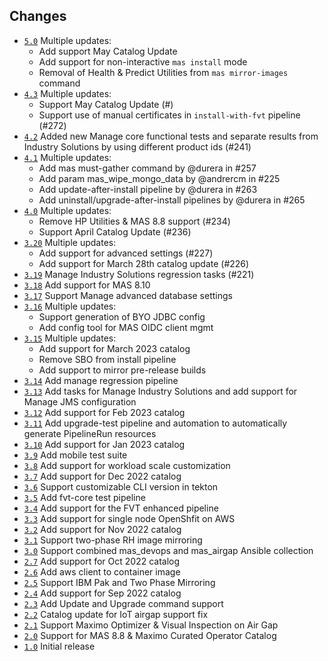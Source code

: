 ## Changes

- [`5.0`](https://github.com/ibm-mas/cli/releases/tag/5.0.0) Multiple updates:
    - Add support May Catalog Update
    - Add support for non-interactive `mas install` mode
    - Removal of Health & Predict Utilities from `mas mirror-images` command
- [`4.3`](https://github.com/ibm-mas/cli/releases/tag/4.3.0) Multiple updates:
    - Support May Catalog Update (#)
    - Support use of manual certificates in `install-with-fvt` pipeline (#272)
- [`4.2`](https://github.com/ibm-mas/cli/releases/tag/4.2.0) Added new Manage core functional tests and separate results from Industry Solutions by using different product ids (#241)
- [`4.1`](https://github.com/ibm-mas/cli/releases/tag/4.1.0) Multiple updates:
    - Add mas must-gather command by @durera in #257
    - Add param mas_wipe_mongo_data by @andrercm in #225
    - Add update-after-install pipeline by @durera in #263
    - Add uninstall/upgrade-after-install pipelines by @durera in #265
- [`4.0`](https://github.com/ibm-mas/cli/releases/tag/4.0.0) Multiple updates:
    - Remove HP Utilities & MAS 8.8 support (#234)
    - Support April Catalog Update (#236)
- [`3.20`](https://github.com/ibm-mas/cli/releases/tag/3.20.0) Multiple updates:
     - Add support for advanced settings (#227)
     - Add support for March 28th catalog update (#226)
- [`3.19`](https://github.com/ibm-mas/cli/releases/tag/3.19.0) Manage Industry Solutions regression tasks (#221)
- [`3.18`](https://github.com/ibm-mas/cli/releases/tag/3.18.0) Add support for MAS 8.10
- [`3.17`](https://github.com/ibm-mas/cli/releases/tag/3.17.0) Support Manage advanced database settings
- [`3.16`](https://github.com/ibm-mas/cli/releases/tag/3.16.0) Multiple updates:
    - Support generation of BYO JDBC config
    - Add config tool for MAS OIDC client mgmt
- [`3.15`](https://github.com/ibm-mas/cli/releases/tag/3.15.0) Multiple updates:
    - Add support for March 2023 catalog
    - Remove SBO from install pipeline
    - Add support to mirror pre-release builds
- [`3.14`](https://github.com/ibm-mas/cli/releases/tag/3.14.0) Add manage regression pipeline
- [`3.13`](https://github.com/ibm-mas/cli/releases/tag/3.13.0) Add tasks for Manage Industry Solutions and add support for Manage JMS configuration
- [`3.12`](https://github.com/ibm-mas/cli/releases/tag/3.12.0) Add support for Feb 2023 catalog
- [`3.11`](https://github.com/ibm-mas/cli/releases/tag/3.11.0) Add upgrade-test pipeline and automation to automatically generate PipelineRun resources
- [`3.10`](https://github.com/ibm-mas/cli/releases/tag/3.10.0) Add support for Jan 2023 catalog
- [`3.9`](https://github.com/ibm-mas/cli/releases/tag/3.9.0) Add mobile test suite
- [`3.8`](https://github.com/ibm-mas/cli/releases/tag/3.8.0) Add support for workload scale customization
- [`3.7`](https://github.com/ibm-mas/cli/releases/tag/3.7.0) Add support for Dec 2022 catalog
- [`3.6`](https://github.com/ibm-mas/cli/releases/tag/3.6.0) Support customizable CLI version in tekton
- [`3.5`](https://github.com/ibm-mas/cli/releases/tag/3.5.0) Add fvt-core test pipeline
- [`3.4`](https://github.com/ibm-mas/cli/releases/tag/3.4.0) Add support for the FVT enhanced pipeline
- [`3.3`](https://github.com/ibm-mas/cli/releases/tag/3.3.0) Add support for single node OpenShfit on AWS
- [`3.2`](https://github.com/ibm-mas/cli/releases/tag/3.2.0) Add support for Nov 2022 catalog
- [`3.1`](https://github.com/ibm-mas/cli/releases/tag/3.1.0) Support two-phase RH image mirroring
- [`3.0`](https://github.com/ibm-mas/cli/releases/tag/3.0.0) Support combined mas_devops and mas_airgap Ansible collection
- [`2.7`](https://github.com/ibm-mas/cli/releases/tag/2.7.0) Add support for Oct 2022 catalog
- [`2.6`](https://github.com/ibm-mas/cli/releases/tag/2.6.0) Add aws client to container image
- [`2.5`](https://github.com/ibm-mas/cli/releases/tag/2.5.0) Support IBM Pak and Two Phase Mirroring
- [`2.4`](https://github.com/ibm-mas/cli/releases/tag/2.4.0) Add support for Sep 2022 catalog
- [`2.3`](https://github.com/ibm-mas/cli/releases/tag/2.3.0) Add Update and Upgrade command support
- [`2.2`](https://github.com/ibm-mas/cli/releases/tag/2.2.0) Catalog update for IoT airgap support fix
- [`2.1`](https://github.com/ibm-mas/cli/releases/tag/2.1.0) Support Maximo Optimizer & Visual Inspection on Air Gap
- [`2.0`](https://github.com/ibm-mas/cli/releases/tag/2.0.0) Support for MAS 8.8 & Maximo Curated Operator Catalog
- [`1.0`](https://github.com/ibm-mas/cli/releases/tag/1.0.0) Initial release
